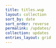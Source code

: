 ```yaml
---
title: titles.wup
layout: collection
sort_by: date
sort_order: reverse
permalink: /updates/
collection: updates
entries_layout: grid
---
```

